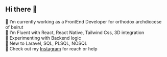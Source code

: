 ## Hi there 👋


🔭 I’m currently working as a FrontEnd Developer for orthodox archdiocese of beirut <br/>
🌱 I’m Fluent with React, React Native, Tailwind Css, 3D integration <br/>
👯 Experimenting with Backend logic <br/>
🤔 New to Laravel, SQL, PLSQL, NOSQL <br/>
💬 Check out my [Instagram](https://www.instagram.com/milo_barouk/) for reach or help <br/>
